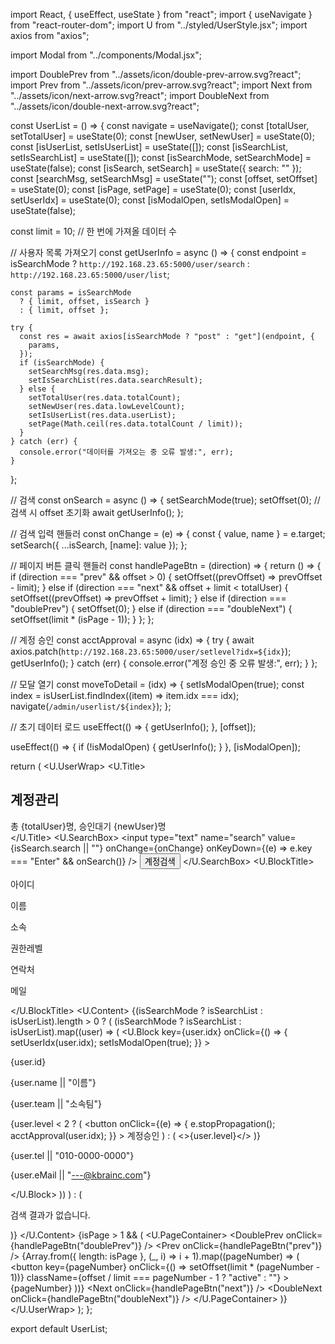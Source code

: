 import React, { useEffect, useState } from "react";
import { useNavigate } from "react-router-dom";
import U from "../styled/UserStyle.jsx";
import axios from "axios";

import Modal from "../components/Modal.jsx";

import DoublePrev from "../assets/icon/double-prev-arrow.svg?react";
import Prev from "../assets/icon/prev-arrow.svg?react";
import Next from "../assets/icon/next-arrow.svg?react";
import DoubleNext from "../assets/icon/double-next-arrow.svg?react";

const UserList = () => {
  const navigate = useNavigate();
  const [totalUser, setTotalUser] = useState(0);
  const [newUser, setNewUser] = useState(0);
  const [isUserList, setIsUserList] = useState([]);
  const [isSearchList, setIsSearchList] = useState([]);
  const [isSearchMode, setSearchMode] = useState(false);
  const [isSearch, setSearch] = useState({ search: "" });
  const [searchMsg, setSearchMsg] = useState("");
  const [offset, setOffset] = useState(0);
  const [isPage, setPage] = useState(0);
  const [userIdx, setUserIdx] = useState(0);
  const [isModalOpen, setIsModalOpen] = useState(false);

  const limit = 10; // 한 번에 가져올 데이터 수

  // 사용자 목록 가져오기
  const getUserInfo = async () => {
    const endpoint = isSearchMode
      ? `http://192.168.23.65:5000/user/search`
      : `http://192.168.23.65:5000/user/list`;

    const params = isSearchMode
      ? { limit, offset, isSearch }
      : { limit, offset };

    try {
      const res = await axios[isSearchMode ? "post" : "get"](endpoint, {
        params,
      });
      if (isSearchMode) {
        setSearchMsg(res.data.msg);
        setIsSearchList(res.data.searchResult);
      } else {
        setTotalUser(res.data.totalCount);
        setNewUser(res.data.lowLevelCount);
        setIsUserList(res.data.userList);
        setPage(Math.ceil(res.data.totalCount / limit));
      }
    } catch (err) {
      console.error("데이터를 가져오는 중 오류 발생:", err);
    }
  };

  // 검색
  const onSearch = async () => {
    setSearchMode(true);
    setOffset(0); // 검색 시 offset 초기화
    await getUserInfo();
  };

  // 검색 입력 핸들러
  const onChange = (e) => {
    const { value, name } = e.target;
    setSearch({ ...isSearch, [name]: value });
  };

  // 페이지 버튼 클릭 핸들러
  const handlePageBtn = (direction) => {
    return () => {
      if (direction === "prev" && offset > 0) {
        setOffset((prevOffset) => prevOffset - limit);
      } else if (direction === "next" && offset + limit < totalUser) {
        setOffset((prevOffset) => prevOffset + limit);
      } else if (direction === "doublePrev") {
        setOffset(0);
      } else if (direction === "doubleNext") {
        setOffset(limit * (isPage - 1));
      }
    };
  };

  // 계정 승인
  const acctApproval = async (idx) => {
    try {
      await axios.patch(`http://192.168.23.65:5000/user/setlevel?idx=${idx}`);
      getUserInfo();
    } catch (err) {
      console.error("계정 승인 중 오류 발생:", err);
    }
  };

  // 모달 열기
  const moveToDetail = (idx) => {
    setIsModalOpen(true);
    const index = isUserList.findIndex((item) => item.idx === idx);
    navigate(`/admin/userlist/${index}`);
  };

  // 초기 데이터 로드
  useEffect(() => {
    getUserInfo();
  }, [offset]);

  useEffect(() => {
    if (!isModalOpen) {
      getUserInfo();
    }
  }, [isModalOpen]);

  return (
    <U.UserWrap>
      <Modal
        type="userList"
        mode="view"
        userIdx={userIdx}
        isModalOpen={isModalOpen}
        setIsModalOpen={setIsModalOpen}
      />
      <U.Title>
        <h2>계정관리</h2>
        <div>
          총 {totalUser}명, 승인대기 {newUser}명
        </div>
      </U.Title>
      <U.SearchBox>
        <input
          type="text"
          name="search"
          value={isSearch.search || ""}
          onChange={onChange}
          onKeyDown={(e) => e.key === "Enter" && onSearch()}
        />
        <button onClick={onSearch}>계정검색</button>
      </U.SearchBox>
      <U.BlockTitle>
        <p>아이디</p>
        <p>이름</p>
        <p>소속</p>
        <p>권한레벨</p>
        <p>연락처</p>
        <p>메일</p>
      </U.BlockTitle>
      <U.Content>
        {(isSearchMode ? isSearchList : isUserList).length > 0 ? (
          (isSearchMode ? isSearchList : isUserList).map((user) => (
            <U.Block
              key={user.idx}
              onClick={() => {
                setUserIdx(user.idx);
                setIsModalOpen(true);
              }}
            >
              <p>{user.id}</p>
              <p>{user.name || "이름"}</p>
              <p>{user.team || "소속팀"}</p>
              <p>
                {user.level < 2 ? (
                  <button
                    onClick={(e) => {
                      e.stopPropagation();
                      acctApproval(user.idx);
                    }}
                  >
                    계정승인
                  </button>
                ) : (
                  <>{user.level}</>
                )}
              </p>
              <p>{user.tel || "010-0000-0000"}</p>
              <p>{user.eMail || "---@kbrainc.com"}</p>
            </U.Block>
          ))
        ) : (
          <p>검색 결과가 없습니다.</p>
        )}
      </U.Content>
      {isPage > 1 && (
        <U.PageContainer>
          <DoublePrev onClick={handlePageBtn("doublePrev")} />
          <Prev onClick={handlePageBtn("prev")} />
          {Array.from({ length: isPage }, (_, i) => i + 1).map((pageNumber) => (
            <button
              key={pageNumber}
              onClick={() => setOffset(limit * (pageNumber - 1))}
              className={offset / limit === pageNumber - 1 ? "active" : ""}
            >
              {pageNumber}
            </button>
          ))}
          <Next onClick={handlePageBtn("next")} />
          <DoubleNext onClick={handlePageBtn("doubleNext")} />
        </U.PageContainer>
      )}
    </U.UserWrap>
  );
};

export default UserList;